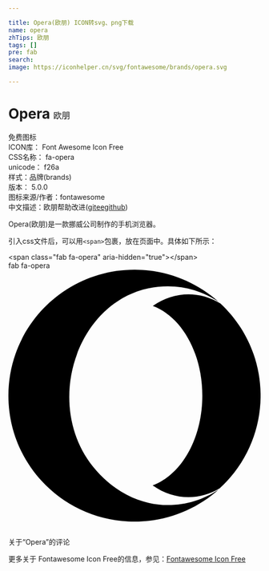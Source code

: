 ```yaml
---

title: Opera(欧朋) ICON转svg、png下载
name: opera
zhTips: 欧朋
tags: []
pre: fab
search: 
image: https://iconhelper.cn/svg/fontawesome/brands/opera.svg

---
```


# Opera  <small style="font-size: 60%;font-weight: 100">欧朋</small>


<div class="detail-page">
<p>
<span><span class="badge-success badge">免费图标</span> </span>
<br/>
<span>
ICON库：
<span class="badge-secondary badge">Font Awesome Icon Free</span> 
</span>
<br/>
<span>
CSS名称：
<span class="badge-secondary badge">fa-opera</span> 
</span>
<br/>
<span>
unicode：
<span class="badge-secondary badge">f26a</span> 
<copy-btn content='f26a' btn-title=""></copy-btn>
<copy-btn :content='String.fromCodePoint(parseInt("f26a", 16))' btn-title="复制U"></copy-btn>
</span><br/><span>样式：<span class="badge-light badge">品牌(brands)</span></span>
<br/>
<span>
版本：
<span class="badge-secondary badge">5.0.0</span> 
</span>
<br/>
<span>图标来源/作者：<span class="badge-light badge">fontawesome</span></span> 
<br/>
<span class="zh-detail">中文描述：<span class="badge-primary badge">欧朋</span><span class="help-link"><span>帮助改进</span>(<a href="https://gitee.com/liuwave/icon-helper/edit/master/json/fontawesome/brands/opera.json" target="_blank" rel="noopener noreferrer">gitee</a><a href="https://github.com/liuwave/icon-helper/edit/master/json/fontawesome/brands/opera.json" target="_blank" rel="noopener noreferrer">github</a></span>)</span><br/>
</p>
</div><div class="description description alert alert-light">Opera(欧朋)是一款挪威公司制作的手机浏览器。</div>
<div class="alert alert-dark">
  <i class="fab fa-opera fa-xs"></i>
  <i class="fab fa-opera fa-sm"></i>
  <i class="fab fa-opera fa-lg"></i>
  <i class="fab fa-opera fa-2x"></i>
  <i class="fab fa-opera fa-3x"></i>
  <i class="fab fa-opera fa-5x"></i>
  <i class="fab fa-opera fa-7x"></i>
</div>
<div>
  <p>引入css文件后，可以用<code>&lt;span&gt;</code>包裹，放在页面中。具体如下所示：    
  </p>
  <div class="alert alert-primary" style="font-size: 14px">
    &lt;span class="fab fa-opera" aria-hidden="true"&gt;&lt;/span&gt;
    <copy-btn content='<span class="fab fa-opera" aria-hidden="true"></span>'></copy-btn>
  </div>
  <div class="alert alert-secondary">
    <i class="fab fa-opera"
    style="font-size: 24px"
    aria-hidden="true"></i> fab fa-opera
    <copy-btn content="fab fa-opera" btn-title="复制图标名称"></copy-btn>
  </div>
</div>
<div id="svg" class="svg-wrap">
<svg xmlns="http://www.w3.org/2000/svg" viewBox="0 0 496 512"><path d="M313.9 32.7c-170.2 0-252.6 223.8-147.5 355.1 36.5 45.4 88.6 75.6 147.5 75.6 36.3 0 70.3-11.1 99.4-30.4-43.8 39.2-101.9 63-165.3 63-3.9 0-8 0-11.9-.3C104.6 489.6 0 381.1 0 248 0 111 111 0 248 0h.8c63.1.3 120.7 24.1 164.4 63.1-29-19.4-63.1-30.4-99.3-30.4zm101.8 397.7c-40.9 24.7-90.7 23.6-132-5.8 56.2-20.5 97.7-91.6 97.7-176.6 0-84.7-41.2-155.8-97.4-176.6 41.8-29.2 91.2-30.3 132.9-5 105.9 98.7 105.5 265.7-1.2 364z"/></svg>
</div>
<detail full-name='fa-opera'></detail>

<Vssue title="关于“Opera”的评论" >关于“Opera”的评论</Vssue>
    
<div><p>更多关于  Fontawesome Icon Free的信息，参见：<a target="_blank" href="https://iconhelper.cn/fontawesome.html">Fontawesome Icon Free</a>
</p></div>
